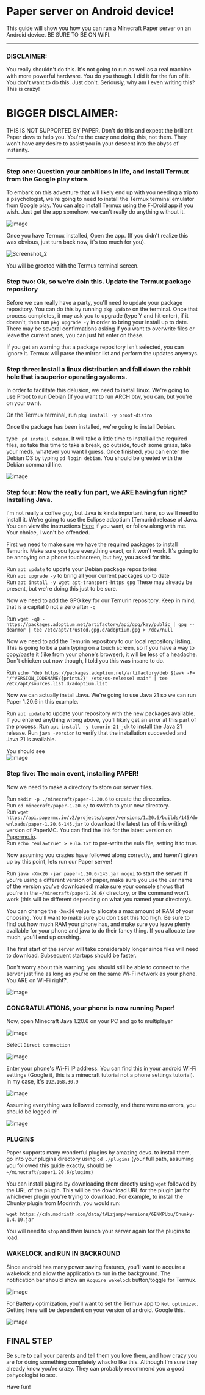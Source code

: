 # Paper server on Android device!

This guide will show you how you can run a Minecraft Paper server on an Android device. BE SURE TO BE ON WIFI.

----------------

### DISCLAIMER: 
You really shouldn't do this. It's not going to run as well as a real machine with more powerful hardware. You do you though. I did it for the fun of it. You don't want to do this. Just don't. Seriously, why am I even writing this? This is crazy!

# BIGGER DISCLAIMER: 
THIS IS NOT SUPPORTED BY PAPER. Don't do this and expect the brilliant Paper devs to help you. You're the crazy one doing this, not them. They won't have any desire to assist you in your descent into the abyss of instanity.

----------------

### Step one: Question your ambitions in life, and install Termux from the Google play store.

To embark on this adventure that will likely end up with you needing a trip to a psychologist, we're going to need to install the Termux terminal emulator from Google play. You can also install Termux using the F-Droid app if you wish. Just get the app somehow, we can't really do anything without it.

![image](https://github.com/Jadan1213/paper_on_android/assets/68805162/d51d4c7c-bc65-44d3-ab78-6074541c2ed8)

Once you have Termux installed, Open the app. (If you didn't realize this was obvious, just turn back now, it's too much for you).

![Screenshot_2](https://github.com/Jadan1213/paper_on_android/assets/68805162/9d1691d6-4e3c-4a99-a6b3-aae5bd46ae0d)

You will be greeted with the Termux terminal screen.

### Step two: Ok, so we're doin this. Update the Termux package repository

Before we can really have a party, you'll need to update your package repository. You can do this by running ```pkg update``` on the terminal. Once that process completes, it may ask you to upgrade (type Y and hit enter), if it doesn't, then run ```pkg upgrade -y``` in order to bring your install up to date. There may be several confirmations asking if you want to overwrite files or leave the current ones, you can just hit enter on these.

If you get an warning that a package repository isn't selected, you can ignore it. Termux will parse the mirror list and perform the updates anyways.

### Step three: Install a linux distribution and fall down the rabbit hole that is superior operating systems.

In order to facilitate this delusion, we need to install linux. We're going to use Proot to run Debian (If you want to run ARCH btw, you can, but you're on your own).

On the Termux terminal, run ```pkg install -y proot-distro```

Once the package has been installed, we're going to install Debian.

type ``` pd install debian```. It will take a little time to install all the required files, so take this time to take a break, go outside, touch some grass, take your meds, whatever you want I guess. Once finished, you can enter the Debian OS by typing ```pd login debian```. You should be greeted with the Debian command line.

![image](https://github.com/Jadan1213/paper_on_android/assets/68805162/b62f8370-8c2b-47bb-935b-7baf266a9685)

### Step four: Now the really fun part, we ARE having fun right? Installing Java.

I'm not really a coffee guy, but Java is kinda important here, so we'll need to install it. We're going to use the Eclipse adoptium (Temurin) release of Java. You can view the instructions [Here](https://adoptium.net/installation/linux/) if you want, or follow along with me. Your choice, I won't be offended.

First we need to make sure we have the required packages to install Temurin. Make sure you type everything exact, or it won't work. It's going to be annoying on a phone touchscreen, but hey, you asked for this.

Run ```apt update``` to update your Debian package repositories\
Run ```apt upgrade -y``` to bring all your current packages up to date\
Run ```apt install -y wget apt-transport-https gpg``` These may already be present, but we're doing this just to be sure.

Now we need to add the GPG key for our Temurin repository. Keep in mind, that is a capital `O` not a zero after `-q`

Run ```wget -qO - https://packages.adoptium.net/artifactory/api/gpg/key/public | gpg --dearmor | tee /etc/apt/trusted.gpg.d/adoptium.gpg > /dev/null```

Now we need to add the Temurin repository to our local repository listing. This is going to be a pain typing on a touch screen, so if you have a way to copy/paste it (like from your phone's browser), it will be less of a headache. Don't chicken out now though, I told you this was insane to do.

Run ```echo "deb https://packages.adoptium.net/artifactory/deb $(awk -F= '/^VERSION_CODENAME/{print$2}' /etc/os-release) main" | tee /etc/apt/sources.list.d/adoptium.list```

Now we can actually install Java. We're going to use Java 21 so we can run Paper 1.20.6 in this example.

Run ```apt update``` to update your repository with the new packages available. If you entered anything wrong above, you'll likely get an error at this part of the process. 
Run ```apt install -y temurin-21-jdk``` to install the Java 21 release.
Run ```java -version``` to verify that the installation succeeded and Java 21 is available.

You should see\
![image](https://github.com/Jadan1213/paper_on_android/assets/68805162/cbd3251a-f9e1-4949-ac5d-857c31b6f84e)

### Step five: The main event, installing PAPER!

Now we need to make a directory to store our server files.

Run ```mkdir -p ./minecraft/paper-1.20.6``` to create the directories.\
Run ```cd minecraft/paper-1.20.6/``` to switch to your new directory.\
Run ```wget https://api.papermc.io/v2/projects/paper/versions/1.20.6/builds/145/downloads/paper-1.20.6-145.jar``` to download the latest (as of this writing) version of PaperMC. You can find the link for the latest version on [Papermc.io](https://papermc.io/downloads/paper).\
Run ```echo "eula=true" > eula.txt``` to pre-write the eula file, setting it to true.

Now assuming you crazies have followed along correctly, and haven't given up by this point, lets run our Paper server!

Run ```java -Xmx2G -jar paper-1.20.6-145.jar nogui``` to start the server. If you're using a different version of paper, make sure you use the Jar name of the version you've downloaded! make sure your console shows that you're in the ```~/minecraft/paper1.20.6/``` directory, or the command won't work (this will be different depending on what you named your directory).

You can change the `-Xmx2G` value to allocate a max amount of RAM of your choosing. You'll want to make sure you don't set this too high. Be sure to find out how much RAM your phone has, and make sure you leave plenty available for your phone and java to do their fancy thing. If you allocate too much, you'll end up crashing.

The first start of the server will take considerably longer since files will need to download. Subsequent startups should be faster.

Don't worry about this warning, you should still be able to connect to the server just fine as long as you're on the same Wi-Fi network as your phone. You ARE on Wi-Fi right?.

![image](https://github.com/Jadan1213/paper_on_android/assets/68805162/e0cd4edc-fbde-4327-8b3e-3441e5eb6dd0)

### CONGRATULATIONS, your phone is now running Paper!

Now, open Minecraft Java 1.20.6 on your PC and go to multiplayer

![image](https://github.com/Jadan1213/paper_on_android/assets/68805162/b2626977-4814-440d-b7cb-7ffd8524a900)

Select `Direct connection`

![image](https://github.com/Jadan1213/paper_on_android/assets/68805162/f15f1fef-d2c0-480d-a644-eb4527eb8cdd)

Enter your phone's Wi-Fi IP address. You can find this in your android Wi-Fi settings (Google it, this is a minecraft tutorial not a phone settings tutorial). In my case, it's `192.168.30.9`

![image](https://github.com/Jadan1213/paper_on_android/assets/68805162/b91de7dc-649a-4543-ac52-e16b527b651e)


Assuming everything was followed correctly, and there were no errors, you should be logged in!

![image](https://github.com/Jadan1213/paper_on_android/assets/68805162/3f7d883f-6c88-4f53-acba-f5994c1e94dc)


### PLUGINS

Paper supports many wonderful plugins by amazing devs. to install them, go into your plugins directory using ```cd ./plugins``` (your full path, assuming you followed this guide exactly, should be `~/minecraft/paper1.20.6/plugins`)

You can install plugins by downloading them directly using `wget` followed by the URL of the plugin. This will be the download URL for the plugin jar for whichever plugin you're trying to download. For example, to install the Chunky plugin from Modrinth, you would run:

```wget https://cdn.modrinth.com/data/fALzjamp/versions/6ENKPUbu/Chunky-1.4.10.jar```

You will need to `stop` and then launch your server again for the plugins to load.

### WAKELOCK and RUN IN BACKROUND

Since android has many power saving features, you'll want to acquire a wakelock and allow the application to run in the background. The notification bar should show an `Acquire wakelock` button/toggle for Termux.

![image](https://github.com/Jadan1213/paper_on_android/assets/68805162/943ba626-3da8-47af-a629-833ee23b1b11)

For Battery optimization, you'll want to set the Termux app to `Not optimized`. Getting here will be dependent on your version of android. Google this.

![image](https://github.com/Jadan1213/paper_on_android/assets/68805162/cc265cf3-8f81-4783-a4db-8650a49ad52e)

## FINAL STEP
Be sure to call your parents and tell them you love them, and how crazy you are for doing something completely whacko like this. Although I'm sure they already know you're crazy. They can probably recommend you a good pshycologist to see.

Have fun!
